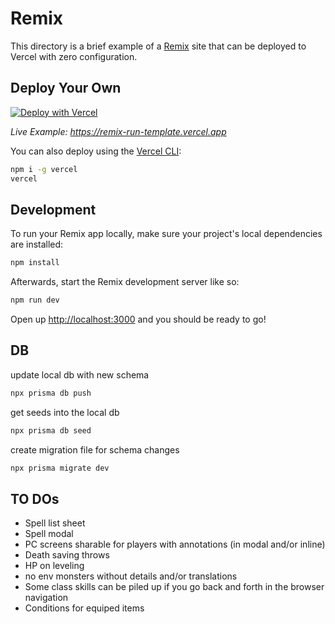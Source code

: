 # Remix

This directory is a brief example of a [Remix](https://remix.run/docs) site that can be deployed to Vercel with zero configuration.

## Deploy Your Own

[![Deploy with Vercel](https://vercel.com/button)](https://vercel.com/new/clone?repository-url=https://github.com/vercel/vercel/tree/main/examples/remix&template=remix)

_Live Example: https://remix-run-template.vercel.app_

You can also deploy using the [Vercel CLI](https://vercel.com/cli):

```sh
npm i -g vercel
vercel
```

## Development

To run your Remix app locally, make sure your project's local dependencies are installed:

```sh
npm install
```

Afterwards, start the Remix development server like so:

```sh
npm run dev
```

Open up [http://localhost:3000](http://localhost:3000) and you should be ready to go!

## DB

update local db with new schema

```sh
npx prisma db push
```

get seeds into the local db

```sh
npx prisma db seed
```

create migration file for schema changes

```sh
npx prisma migrate dev
```

## TO DOs

- Spell list sheet
- Spell modal
- PC screens sharable for players with annotations (in modal and/or inline)
- Death saving throws
- HP on leveling
- no env monsters without details and/or translations
- Some class skills can be piled up if you go back and forth in the browser navigation
- Conditions for equiped items
